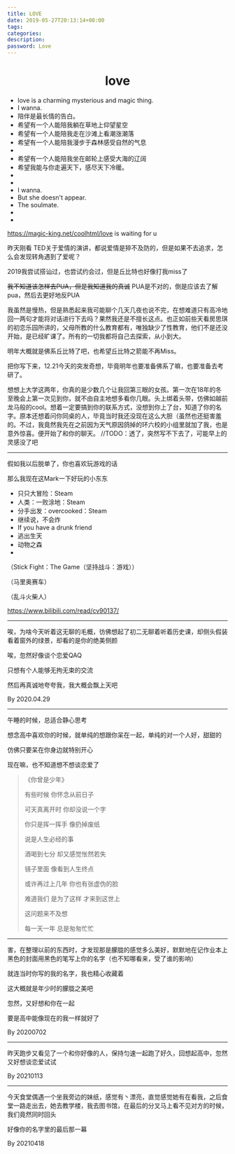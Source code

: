 ```yaml
---
title: LOVE
date: 2019-05-27T20:13:14+08:00
tags: 
categories:
description:
password: Love
---
```






# <center>love</center>



- love is a charming mysterious and magic thing.
- I wanna.
- 陪伴是最长情的告白。
- 希望有一个人能陪我躺在草地上仰望星空
- 希望有一个人能陪我走在沙滩上看潮涨潮落
- 希望有一个人能陪我漫步于森林感受自然的气息
- 
- 希望有一个人能陪我坐在邮轮上感受大海的辽阔
- 希望我能与你走遍天下，感尽天下冷暖。
- 
- 
- I wanna.
- But she doesn't appear.
- The soulmate.
- 
- 





https://magic-king.net/coolhtml/love is waiting for u





昨天刚看 TED关于爱情的演讲，都说爱情是猝不及防的，但是如果不去追求，怎么会发现转角遇到了爱呢？

2019我尝试搭讪过，也尝试约会过，但是丘比特也好像打我miss了

~~我不知道该怎样去PUA，但是我知道我的真诚~~ PUA是不对的，倒是应该去了解pua，然后去更好地反PUA

我虽然是慢热，但是熟悉起来我可能聊个几天几夜也说不完，在想难道只有高冷地回一两句才能将对话进行下去吗？果然我还是不擅长这点。也正如前些天看房思琪的初恋乐园所讲的，父母所教的什么教育都有，唯独缺少了性教育，他们不是还没开始，是已经旷课了。所有的一切我都将自己去探索，从小到大。

明年大概就是佛系丘比特了吧，也希望丘比特之箭能不再Miss。







把你写下来，12.21今天的突发奇想，毕竟明年也要准备佛系了嘛，也要准备去考研了。

想想上大学这两年，你真的是少数几个让我回第三眼的女孩。第一次在18年的冬至晚会上第一次见到你，就不由自主地想多看你几眼。头上绑着头带，仿佛如越前龙马般的cool。想着一定要搞到你的联系方式，没想到你上了台，知道了你的名字。原本还想着问你同桌的人，毕竟当时我还没现在这么大胆（虽然也还挺害羞的。不过，我竟然我先在之前因为天气原因鸽掉的环六校的小组里就加了我，也是意外惊喜。便开始了和你的聊天。
//TODO：透了，突然写不下去了，可能早上的灵感没了吧





------



假如我以后脱单了，你也喜欢玩游戏的话

那么我现在这Mark一下好玩的小东东



* 只只大冒险：Steam
* 人类：一败涂地：Steam
* 分手出发：overcooked：Steam
* 继续说，不会炸
* If you have a drunk friend
* 逃出生天
* 动物之森
* 



（Stick Fight：The Game（坚持战斗：游戏））

（马里奥赛车）

（乱斗火柴人）





https://www.bilibili.com/read/cv90137/



------



唉，为啥今天听着这无聊的毛概，彷佛想起了初二无聊着听着历史课，却侧头假装看着窗外的绿景，却看的是你的绝美侧颜

唉，忽然好像谈个恋爱QAQ

只想有个人能够无拘无束的交流

然后再真诚地夸夸我，我大概会飘上天吧

By 2020.04.29



------



午睡的时候，总适合静心思考

想念高中喜欢你的时候，就单纯的想跟你呆在一起，单纯的对一个人好，甜甜的

仿佛只要呆在你身边就特别开心

现在嘛，也不知道想不想谈恋爱了



>  《你曾是少年》
>
> 有些时候 你怀念从前日子
>
> 可天真离开时 你却没说一个字
>
> 你只是挥一挥手 像扔掉废纸
>
> 说是人生必经的事
>
> 酒喝到七分 却又感觉怅然若失
>
> 镜子里面 像看到人生终点
>
> 或许再过上几年 你也有张虚伪的脸
>
> 难道我们 是为了这样 才来到这世上
>
> 这问题来不及想
>
> 每一天一年 总是匆匆忙忙





------



害，在整理以前的东西时，才发现那是朦胧的感觉多么美好，默默地在记作业本上黑色的封面用黑色的笔写上你的名字（也不知哪看来，受了谁的影响）

就连当时你写的我的名字，我也精心收藏着

这大概就是年少时的朦胧之美吧

忽然，又好想和你在一起

要是高中能像现在的我一样就好了

By 20200702



------

昨天跑步又看见了一个和你好像的人，保持匀速一起跑了好久，回想起高中，忽然又好想谈恋爱试试

By 20210113



------



今天食堂偶遇一个坐我旁边的妹纸，感觉有丶漂亮，直觉感觉她有在看我，之后食堂一路走出去，她去教学楼，我去图书馆，在最后的分叉马上看不见对方的时候，我们竟然同时回头

好像你的名字里的最后那一幕

By 20210418